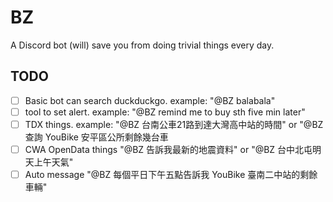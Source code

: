 # BZ
A Discord bot (will) save you from doing trivial things every day.
## TODO
- [ ] Basic bot can search duckduckgo. example: "@BZ balabala"
- [ ] tool to set alert. example: "@BZ remind me to buy sth five min later"
- [ ] TDX things. example: "@BZ 台南公車21路到達大灣高中站的時間" or "@BZ 查詢  YouBike 安平區公所剩餘幾台車
- [ ] CWA OpenData things "@BZ 告訴我最新的地震資料" or "@BZ 台中北屯明天上午天氣"
- [ ] Auto message "@BZ 每個平日下午五點告訴我 YouBike 臺南二中站的剩餘車輛"